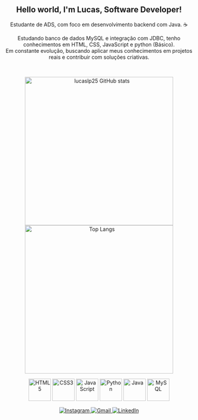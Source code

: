 <h2 align="center">
  Hello world, I'm Lucas, Software Developer!
</h2>

<p align="center">
  Estudante de ADS, com foco em desenvolvimento backend com Java. ☕
</p>

<p align="center">
Estudando banco de dados MySQL e integração com JDBC, tenho conhecimentos em HTML, CSS, JavaScript e python (Básico). <br>
Em constante evolução, buscando aplicar meus conhecimentos em projetos reais e contribuir com soluções criativas.
</p>
<br>

<p align="center">
  <a href="https://github.com/lucaslp25">
    <img src="https://github-readme-stats.vercel.app/api?username=lucaslp25&show_icons=true&theme=gruvbox" alt="lucaslp25 GitHub stats" width="400">
    <img src="https://github-readme-stats.vercel.app/api/top-langs/?username=lucaslp25&hide=javascript,html&theme=gruvbox" alt="Top Langs" width="400">
  </a>
</p>

<p align="center">
  <img src="https://img.icons8.com/color/120/000000/html-5.png" alt="HTML5" width="60">
  <img src="https://img.icons8.com/color/120/000000/css3.png" alt="CSS3" width="60">
  <img src="https://static.vecteezy.com/system/resources/previews/027/127/560/non_2x/javascript-logo-javascript-icon-transparent-free-png.png" alt="JavaScript" width="60">
  <img src="https://img.icons8.com/color/120/000000/python.png" alt="Python" width="60">
  <img src="https://img.icons8.com/color/120/000000/java-coffee-cup-logo.png" alt="Java" width="60">
  <img src="https://img.icons8.com/color/120/000000/mysql.png" alt="MySQL" width="60">
</p>

<p align="center">
  <a href="https://www.instagram.com/lp.guitaskt/" target="_blank">
    <img src="https://img.shields.io/badge/-Instagram-%23E4405F?style=for-the-badge&logo=instagram&logoColor=white" alt="Instagram">
  </a>
  <a href="mailto:lp.skt25@gmail.com">
    <img src="https://img.shields.io/badge/-Gmail-%23333?style=for-the-badge&logo=gmail&logoColor=white" alt="Gmail">
  </a>
  <a href="https://www.linkedin.com/in/lucas-lopes-lp-devskt2025" target="_blank">
    <img src="https://img.shields.io/badge/-LinkedIn-%230077B5?style=for-the-badge&logo=linkedin&logoColor=white" alt="LinkedIn">
  </a>
</p>
